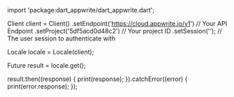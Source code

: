 import 'package:dart_appwrite/dart_appwrite.dart';

Client client = Client()
  .setEndpoint('https://cloud.appwrite.io/v1') // Your API Endpoint
  .setProject('5df5acd0d48c2') // Your project ID
  .setSession(''); // The user session to authenticate with

Locale locale = Locale(client);

Future result = locale.get();

result.then((response) {
  print(response);
}).catchError((error) {
  print(error.response);
});
